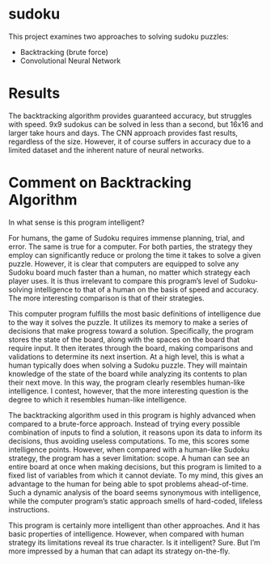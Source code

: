 # sudoku
This project examines two approaches to solving sudoku puzzles: 
- Backtracking (brute force)
- Convolutional Neural Network

# Results

The backtracking algorithm provides guaranteed accuracy, but struggles with speed. 9x9 sudokus can be solved in less than a second, but 16x16 and larger take hours and days. 
The CNN approach provides fast results, regardless of the size. However, it of course suffers in accuracy due to a limited dataset and the inherent nature of neural networks. 

# Comment on Backtracking Algorithm
In what sense is this program intelligent?

For humans, the game of Sudoku requires immense planning, trial, and error. The same is true for a computer. For both 
parties, the strategy they employ can significantly reduce or prolong the time it takes to solve a given puzzle. However,
it is clear that computers are equipped to solve any Sudoku board much faster than a human, no matter which strategy 
each player uses. It is thus irrelevant to compare this program’s level of Sudoku-solving intelligence to that of a 
human on the basis of speed and accuracy. The more interesting comparison is that of their strategies. 

This computer program fulfills the most basic definitions of intelligence due to the way it solves the puzzle. It utilizes
its memory to make a series of decisions that make progress toward a solution. Specifically, the program stores the state 
of the board, along with the spaces on the board that require input. It then iterates through the board, making comparisons 
and validations to determine its next insertion. At a high level, this is what a human typically does when solving a Sudoku 
puzzle. They will maintain knowledge of the state of the board while analyzing its contents to plan their next move. In this
way, the program clearly resembles human-like intelligence. I contest, however, that the more interesting question is the 
degree to which it resembles human-like intelligence. 

The backtracking algorithm used in this program is highly advanced when compared to a brute-force approach. Instead of trying 
every possible combination of inputs to find a solution, it reasons upon its data to inform its decisions, thus avoiding useless
computations. To me, this scores some intelligence points. However, when compared with a human-like Sudoku strategy, the program
has a sever limitation: scope.  A human can see an entire board at once when making decisions, but this program is limited to a
fixed list of variables from which it cannot deviate. To my mind, this gives an advantage to the human for being able to spot 
problems ahead-of-time. Such a dynamic analysis of the board seems synonymous with intelligence, while the computer program’s 
static approach smells of hard-coded, lifeless instructions. 

This program is certainly more intelligent than other approaches. And it has basic properties of intelligence. However, when compared
with human strategy its limitations reveal its true character. Is it intelligent? Sure. But I’m more impressed by a human that can 
adapt its strategy on-the-fly.
